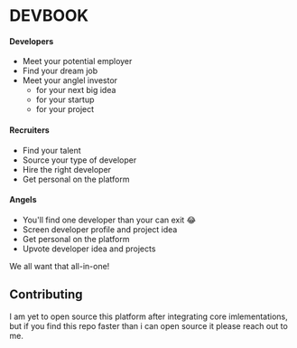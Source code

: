 # DEVBOOK

#### Developers
* Meet your potential employer
* Find your dream job
* Meet your anglel investor
    * for your next big idea
    * for your startup
    * for your project

#### Recruiters
* Find your talent
* Source your type of developer
* Hire the right developer
* Get personal on the platform

#### Angels
* You'll find one developer than your can exit :joy:
* Screen developer profile and project idea
* Get personal on the platform
* Upvote developer idea and projects

We all want that all-in-one!

## Contributing
I am yet to open source this platform after integrating core imlementations, but if you find this repo faster than i can open source it please reach out to me.
